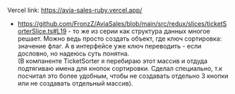 Vercel link: https://avia-sales-ruby.vercel.app/

- https://github.com/FronzZ/AviaSales/blob/main/src/redux/slices/ticketSorterSlice.ts#L19 - то же из серии как структура данных многое решает. Можно ведь просто создать объект, где ключ сортировка: значение флаг. А в интерфейсе уже ключ переводить - если дословно, но надеюсь суть понятна.<br/>
(В компаненте TicketSorter я перебираю этот массив и отдуда подтягиваю имена для кнопок сортировки. Сделал специально, т.к посчитал это более удобным, чтобы не создавать отдельно 3 кнопки или не создавать отдельный массив).
